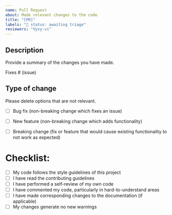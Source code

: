 ```yaml
---
name: Pull Request
about: Made relevant changes to the code
title: "[PR]"
labels: "🚦 status: awaiting triage"
reviewers: "Vyvy-vi"
---
```


## Description

Provide a summary of the changes you have made.

Fixes # (issue)

## Type of change

Please delete options that are not relevant.

- [ ] Bug fix (non-breaking change which fixes an issue)
- [ ] New feature (non-breaking change which adds functionality)
- [ ] Breaking change (fix or feature that would cause existing functionality to not work as expected)


# Checklist:

- [ ] My code follows the style guidelines of this project
- [ ] I have read the contributing guidelines
- [ ] I have performed a self-review of my own code
- [ ] I have commented my code, particularly in hard-to-understand areas
- [ ] I have made corresponding changes to the documentation (if applicable)
- [ ] My changes generate no new warnings
